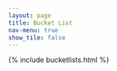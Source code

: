 ```yaml
---
layout: page
title: Bucket List
nav-menu: true
show_tile: false
---
```


<div id="main">
{% include bucketlists.html %}
</div>

